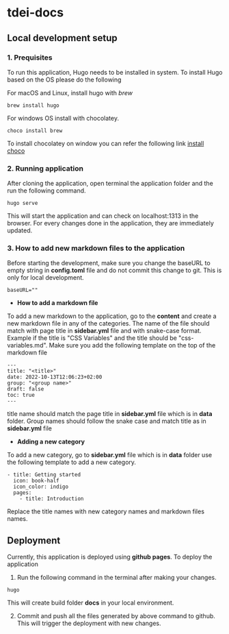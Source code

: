 # tdei-docs

## Local development setup

### 1. Prequisites

To run this application, Hugo needs to be installed in system. To install Hugo based on the OS please do the following

For macOS and Linux, install hugo with *brew*

```
brew install hugo

```

For windows OS install with chocolatey.

```
choco install brew
```

To install chocolatey on window you can refer the following link [install choco](https://chocolatey.org/install)


### 2. Running application

After cloning the application, open terminal the application folder and the run the following command.

```
hugo serve

```

This will start the application and can check on localhost:1313 in the browser. For every changes done in the application, they are immediately updated.


### 3. How to add new markdown files to the application

Before starting the development, make sure you change the baseURL to empty string in **config.toml** file and do not commit this change to git. This is only for local development.

```
baseURL=""
```

- **How to add a markdown file**

To add a new markdown to the application, go to the **content** and create a new markdown file in any of the categories. The name of the file should match with page title in **sidebar.yml** file and with snake-case format. Example if the title is "CSS Variables" and the title should be "css-variables.md". Make sure you add the following template on the top of the markdown file

```
---
title: "<title>"
date: 2022-10-13T12:06:23+02:00
group: "<group name>"
draft: false
toc: true
---
```

title name should match the page title in **sidebar.yml** file which is in **data** folder. Group names should follow the snake case and match title as in **sidebar.yml** file

- **Adding a new category**

To add a new category, go to  **sidebar.yml** file which is in **data** folder use the following template to add a new category.

```
- title: Getting started
  icon: book-half
  icon_color: indigo
  pages:
    - title: Introduction
```

Replace the title names with new category names and markdown files names.


## Deployment

Currently, this application is deployed using **github pages**. To deploy the application

1. Run the following command in the terminal after making your changes.

```
hugo

```
This will create build folder **docs** in your local environment.

2. Commit and push all the files generated by above command to github. This will trigger the deployment with new changes.



